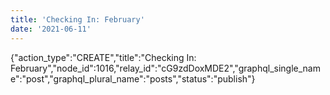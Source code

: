 ```yaml
---
title: 'Checking In: February'
date: '2021-06-11'
---
```


{"action_type":"CREATE","title":"Checking In: February","node_id":1016,"relay_id":"cG9zdDoxMDE2","graphql_single_name":"post","graphql_plural_name":"posts","status":"publish"}

